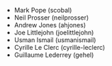 * Mark Pope (scobal)
* Neil Prosser (neilprosser)
* Andrew Jones (ahjones)
* Joe Littlejohn (joelittlejohn)
* Usman Ismail (usmanismail)
* Cyrille Le Clerc (cyrille-leclerc)
* Guillaume Lederrey (gehel)